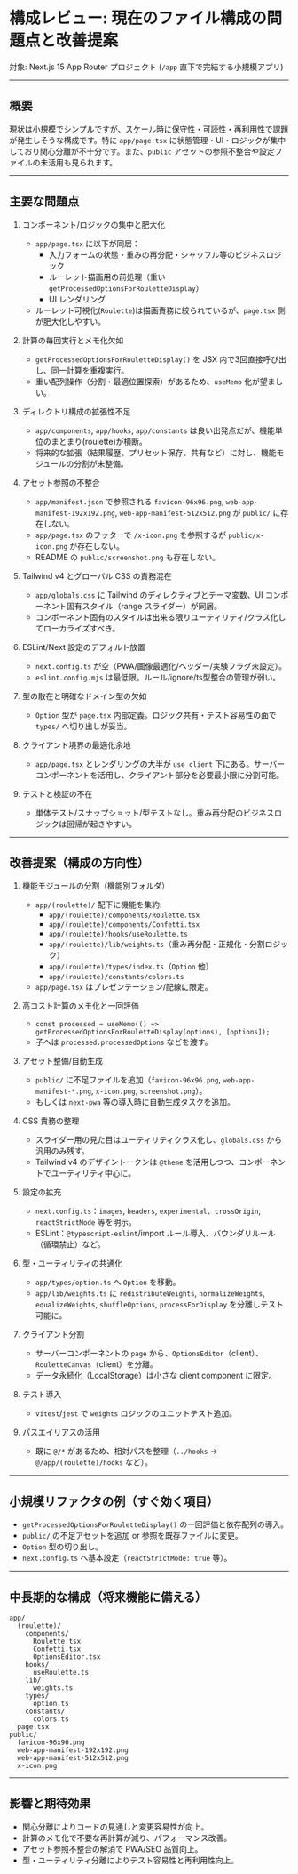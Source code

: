 # 構成レビュー: 現在のファイル構成の問題点と改善提案

対象: Next.js 15 App Router プロジェクト (`/app` 直下で完結する小規模アプリ)

---

## 概要
現状は小規模でシンプルですが、スケール時に保守性・可読性・再利用性で課題が発生しそうな構成です。特に `app/page.tsx` に状態管理・UI・ロジックが集中しており関心分離が不十分です。また、`public` アセットの参照不整合や設定ファイルの未活用も見られます。

---

## 主要な問題点

1. コンポーネント/ロジックの集中と肥大化
   - `app/page.tsx` に以下が同居：
     - 入力フォームの状態・重みの再分配・シャッフル等のビジネスロジック
     - ルーレット描画用の前処理（重い `getProcessedOptionsForRouletteDisplay`）
     - UI レンダリング
   - ルーレット可視化(`Roulette`)は描画責務に絞られているが、`page.tsx` 側が肥大化しやすい。

2. 計算の毎回実行とメモ化欠如
   - `getProcessedOptionsForRouletteDisplay()` を JSX 内で3回直接呼び出し、同一計算を重複実行。
   - 重い配列操作（分割・最適位置探索）があるため、`useMemo` 化が望ましい。

3. ディレクトリ構成の拡張性不足
   - `app/components`, `app/hooks`, `app/constants` は良い出発点だが、機能単位のまとまり(roulette)が横断。
   - 将来的な拡張（結果履歴、プリセット保存、共有など）に対し、機能モジュールの分割が未整備。

4. アセット参照の不整合
   - `app/manifest.json` で参照される `favicon-96x96.png`, `web-app-manifest-192x192.png`, `web-app-manifest-512x512.png` が `public/` に存在しない。
   - `app/page.tsx` のフッターで `/x-icon.png` を参照するが `public/x-icon.png` が存在しない。
   - README の `public/screenshot.png` も存在しない。

5. Tailwind v4 とグローバル CSS の責務混在
   - `app/globals.css` に Tailwind のディレクティブとテーマ変数、UI コンポーネント固有スタイル（range スライダー）が同居。
   - コンポーネント固有のスタイルは出来る限りユーティリティ/クラス化してローカライズすべき。

6. ESLint/Next 設定のデフォルト放置
   - `next.config.ts` が空（PWA/画像最適化/ヘッダー/実験フラグ未設定）。
   - `eslint.config.mjs` は最低限。ルール/ignore/ts型整合の管理が弱い。

7. 型の散在と明確なドメイン型の欠如
   - `Option` 型が `page.tsx` 内部定義。ロジック共有・テスト容易性の面で `types/` へ切り出しが妥当。

8. クライアント境界の最適化余地
   - `app/page.tsx` とレンダリングの大半が `use client` 下にある。サーバーコンポーネントを活用し、クライアント部分を必要最小限に分割可能。

9. テストと検証の不在
   - 単体テスト/スナップショット/型テストなし。重み再分配のビジネスロジックは回帰が起きやすい。

---

## 改善提案（構成の方向性）

1. 機能モジュールの分割（機能別フォルダ）
   - `app/(roulette)/` 配下に機能を集約:
     - `app/(roulette)/components/Roulette.tsx`
     - `app/(roulette)/components/Confetti.tsx`
     - `app/(roulette)/hooks/useRoulette.ts`
     - `app/(roulette)/lib/weights.ts`（重み再分配・正規化・分割ロジック）
     - `app/(roulette)/types/index.ts`（`Option` 他）
     - `app/(roulette)/constants/colors.ts`
   - `app/page.tsx` はプレゼンテーション/配線に限定。

2. 高コスト計算のメモ化と一回評価
   - `const processed = useMemo(() => getProcessedOptionsForRouletteDisplay(options), [options]);`
   - 子へは `processed.processedOptions` などを渡す。

3. アセット整備/自動生成
   - `public/` に不足ファイルを追加（`favicon-96x96.png`, `web-app-manifest-*.png`, `x-icon.png`, `screenshot.png`）。
   - もしくは `next-pwa` 等の導入時に自動生成タスクを追加。

4. CSS 責務の整理
   - スライダー用の見た目はユーティリティクラス化し、`globals.css` から汎用のみ残す。
   - Tailwind v4 のデザイントークンは `@theme` を活用しつつ、コンポーネントでユーティリティ中心に。

5. 設定の拡充
   - `next.config.ts`：`images`, `headers`, `experimental`、`crossOrigin`, `reactStrictMode` 等を明示。
   - ESLint：`@typescript-eslint`/import ルール導入、バウンダリルール（循環禁止）など。

6. 型・ユーティリティの共通化
   - `app/types/option.ts` へ `Option` を移動。
   - `app/lib/weights.ts` に `redistributeWeights`, `normalizeWeights`, `equalizeWeights`, `shuffleOptions`, `processForDisplay` を分離しテスト可能に。

7. クライアント分割
   - サーバーコンポーネントの `page` から、`OptionsEditor`（client）、`RouletteCanvas`（client）を分離。
   - データ永続化（LocalStorage）は小さな client component に限定。

8. テスト導入
   - `vitest`/`jest` で `weights` ロジックのユニットテスト追加。

9. パスエイリアスの活用
   - 既に `@/*` があるため、相対パスを整理（`../hooks` -> `@/app/(roulette)/hooks` など）。

---

## 小規模リファクタの例（すぐ効く項目）

- `getProcessedOptionsForRouletteDisplay()` の一回評価と依存配列の導入。
- `public/` の不足アセットを追加 or 参照を既存ファイルに変更。
- `Option` 型の切り出し。
- `next.config.ts` へ基本設定（`reactStrictMode: true` 等）。

---

## 中長期的な構成（将来機能に備える）

```
app/
  (roulette)/
    components/
      Roulette.tsx
      Confetti.tsx
      OptionsEditor.tsx
    hooks/
      useRoulette.ts
    lib/
      weights.ts
    types/
      option.ts
    constants/
      colors.ts
  page.tsx
public/
  favicon-96x96.png
  web-app-manifest-192x192.png
  web-app-manifest-512x512.png
  x-icon.png
```

---

## 影響と期待効果
- 関心分離によりコードの見通しと変更容易性が向上。
- 計算のメモ化で不要な再計算が減り、パフォーマンス改善。
- アセット参照不整合の解消で PWA/SEO 品質向上。
- 型・ユーティリティ分離によりテスト容易性と再利用性向上。
